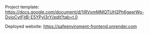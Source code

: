 Project template: https://docs.google.com/document/d/1iRVxmMMQTUH2Ph6geerWo-DvioCytFjtB-E5YPyI3rY/edit?tab=t.0

Deployed website: https://safeenviroment-frontend.onrender.com  